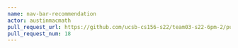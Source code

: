 ```yaml
---
name: nav-bar-recommendation
actor: austinmacmath
pull_request_url: https://github.com/ucsb-cs156-s22/team03-s22-6pm-2/pull/18
pull_request_num: 18
---
```

